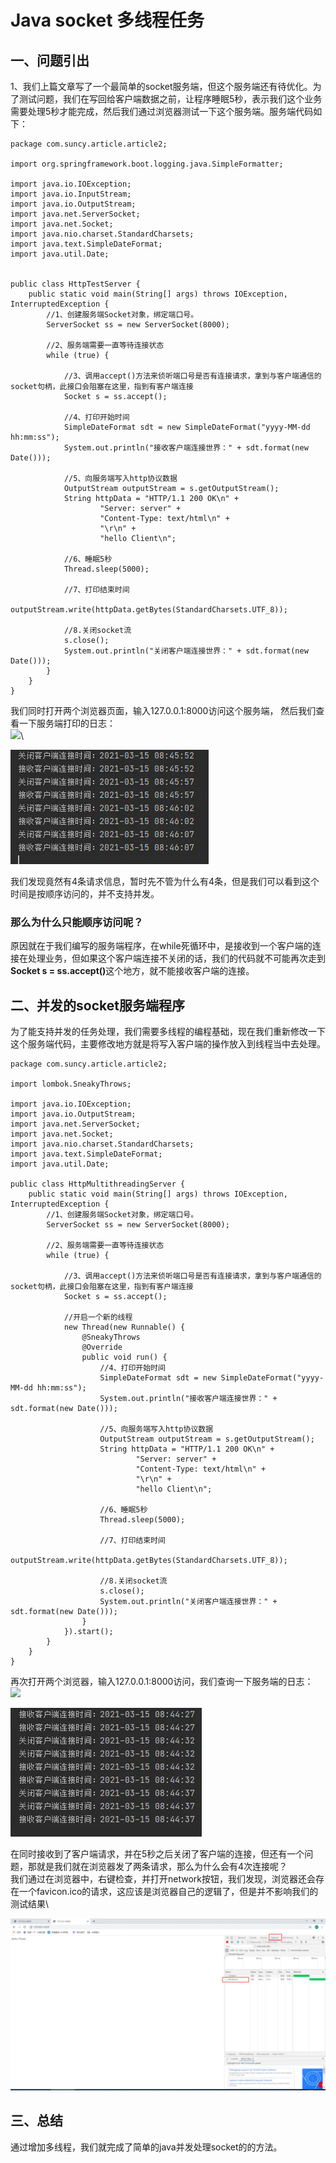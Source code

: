 # Java socket 多线程任务

## 一、问题引出

1、我们上篇文章写了一个最简单的socket服务端，但这个服务端还有待优化。为了测试问题，我们在写回给客户端数据之前，让程序睡眠5秒，表示我们这个业务需要处理5秒才能完成，然后我们通过浏览器测试一下这个服务端。服务端代码如下：

```
package com.suncy.article.article2;

import org.springframework.boot.logging.java.SimpleFormatter;

import java.io.IOException;
import java.io.InputStream;
import java.io.OutputStream;
import java.net.ServerSocket;
import java.net.Socket;
import java.nio.charset.StandardCharsets;
import java.text.SimpleDateFormat;
import java.util.Date;


public class HttpTestServer {
    public static void main(String[] args) throws IOException, InterruptedException {
        //1、创建服务端Socket对象，绑定端口号。
        ServerSocket ss = new ServerSocket(8000);

        //2、服务端需要一直等待连接状态
        while (true) {

            //3、调用accept()方法来侦听端口号是否有连接请求，拿到与客户端通信的socket句柄，此接口会阻塞在这里，指到有客户端连接
            Socket s = ss.accept();

            //4、打印开始时间
            SimpleDateFormat sdt = new SimpleDateFormat("yyyy-MM-dd hh:mm:ss");
            System.out.println("接收客户端连接世界：" + sdt.format(new Date()));

            //5、向服务端写入http协议数据
            OutputStream outputStream = s.getOutputStream();
            String httpData = "HTTP/1.1 200 OK\n" +
                    "Server: server" +
                    "Content-Type: text/html\n" +
                    "\r\n" +
                    "hello Client\n";

            //6、睡眠5秒
            Thread.sleep(5000);

            //7、打印结束时间
            outputStream.write(httpData.getBytes(StandardCharsets.UTF_8));

            //8.关闭socket流
            s.close();
            System.out.println("关闭客户端连接世界：" + sdt.format(new Date()));
        }
    }
}
```

我们同时打开两个浏览器页面，输入127.0.0.1:8000访问这个服务端， 然后我们查看一下服务端打印的日志：\
![](https://upload-images.jianshu.io/upload_images/26009612-c6932fde07b981f2.png?imageMogr2/auto-orient/strip|imageView2/2/w/317/format/webp)\


![服务端打印日志](<../.gitbook/assets/image (38).png>)

我们发现竟然有4条请求信息，暂时先不管为什么有4条，但是我们可以看到这个时间是按顺序访问的，并不支持并发。

### 那么为什么只能顺序访问呢？

原因就在于我们编写的服务端程序，在while死循环中，是接收到一个客户端的连接在处理业务，但如果这个客户端连接不关闭的话，我们的代码就不可能再次走到**Socket s = ss.accept()**&#x8FD9;个地方，就不能接收客户端的连接。

## 二、并发的socket服务端程序

为了能支持并发的任务处理，我们需要多线程的编程基础，现在我们重新修改一下这个服务端代码，主要修改地方就是将写入客户端的操作放入到线程当中去处理。

```
package com.suncy.article.article2;

import lombok.SneakyThrows;

import java.io.IOException;
import java.io.OutputStream;
import java.net.ServerSocket;
import java.net.Socket;
import java.nio.charset.StandardCharsets;
import java.text.SimpleDateFormat;
import java.util.Date;

public class HttpMultithreadingServer {
    public static void main(String[] args) throws IOException, InterruptedException {
        //1、创建服务端Socket对象，绑定端口号。
        ServerSocket ss = new ServerSocket(8000);

        //2、服务端需要一直等待连接状态
        while (true) {

            //3、调用accept()方法来侦听端口号是否有连接请求，拿到与客户端通信的socket句柄，此接口会阻塞在这里，指到有客户端连接
            Socket s = ss.accept();

            //开启一个新的线程
            new Thread(new Runnable() {
                @SneakyThrows
                @Override
                public void run() {
                    //4、打印开始时间
                    SimpleDateFormat sdt = new SimpleDateFormat("yyyy-MM-dd hh:mm:ss");
                    System.out.println("接收客户端连接世界：" + sdt.format(new Date()));

                    //5、向服务端写入http协议数据
                    OutputStream outputStream = s.getOutputStream();
                    String httpData = "HTTP/1.1 200 OK\n" +
                            "Server: server" +
                            "Content-Type: text/html\n" +
                            "\r\n" +
                            "hello Client\n";

                    //6、睡眠5秒
                    Thread.sleep(5000);

                    //7、打印结束时间
                    outputStream.write(httpData.getBytes(StandardCharsets.UTF_8));

                    //8.关闭socket流
                    s.close();
                    System.out.println("关闭客户端连接世界：" + sdt.format(new Date()));
                }
            }).start();
        }
    }
}
```

再次打开两个浏览器，输入127.0.0.1:8000访问，我们查询一下服务端的日志：\
![](https://upload-images.jianshu.io/upload_images/26009612-135f578b52aac5d0.png?imageMogr2/auto-orient/strip|imageView2/2/w/306/format/webp)

![服务端打印日志](<../.gitbook/assets/image (18).png>)

在同时接收到了客户端请求，并在5秒之后关闭了客户端的连接，但还有一个问题，那就是我们就在浏览器发了两条请求，那么为什么会有4次连接呢？\
我们通过在浏览器中，右键检查，并打开network按钮，我们发现，浏览器还会存在一个favicon.ico的请求，这应该是浏览器自己的逻辑了，但是并不影响我们的测试结果\


![浏览器响应结果](<../.gitbook/assets/image (15).png>)

## 三、总结

通过增加多线程，我们就完成了简单的java并发处理socket的的方法。
